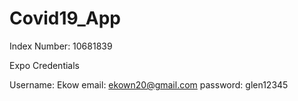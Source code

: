 # Covid19_App
Index Number: 10681839

Expo Credentials

Username: Ekow
email: ekown20@gmail.com
password: glen12345
